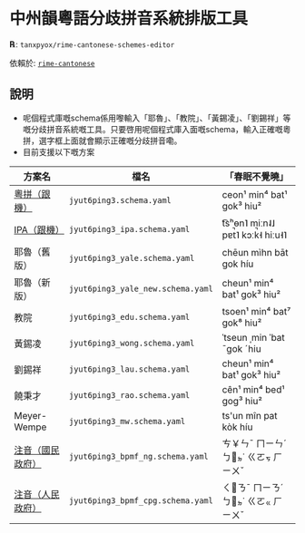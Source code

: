 # 中州韻粵語分歧拼音系統排版工具

**℞**: `tanxpyox/rime-cantonese-schemes-editor`

依賴於: [`rime-cantonese`](https://github.com/rime/rime-cantonese)

## 說明

* 呢個程式庫嘅schema係用嚟輸入「耶魯」、「教院」、「黃錫凌」、「劉錫祥」等嘅分歧拼音系統嘅工具。只要啓用呢個程式庫入面嘅schema，輸入正確嘅粵拼，選字框上面就會顯示正確嘅分歧拼音嘞。
* 目前支援以下嘅方案

 方案名| 檔名 | 「春眠不覺曉」
-----|------| ------
[粵拼（跟機）](https://github.com/rime/rime-cantonese)| `jyut6ping3.schema.yaml` | ceon¹ min⁴ bat¹ gok³ hiu²
[IPA（跟機）](https://github.com/rime/rime-cantonese)| `jyut6ping3_ipa.schema.yaml` | t͡sʰɵn˥ miːn˨˩ pɐt̚˥ kɔːk̚˧ hiːu˧˥
耶魯（舊版）| `jyut6ping3_yale.schema.yaml` | chēun mìhn bāt gok híu
耶魯（新版）| `jyut6ping3_yale_new.schema.yaml`|  cheun¹ min⁴ bat¹ gok³ hiu²
教院| `jyut6ping3_edu.schema.yaml` |  tsoen¹ min⁴ bat⁷ gok⁸ hiu²
黃錫凌| `jyut6ping3_wong.schema.yaml` |  ˈtseun ˌmin ˈbat ˉgok ˊhiu
劉錫祥| `jyut6ping3_lau.schema.yaml` | cheun¹ min⁴ bat¹ gok³ hiu²
饒秉才| `jyut6ping3_rao.schema.yaml` | cên¹ min⁴ bed¹ gog³ hiu²
Meyer-Wempe| `jyut6ping3_mw.schema.yaml` | ts'un mîn pat kòk híu
[注音（國民政府）](https://github.com/tanxpyox/rime-cantonese-bpmf)| `jyut6ping3_bpmf_ng.schema.yaml` |ㄘ￥ㄣˉ ㄇㄧㄣˊ ㄅㆿㆵ˙ ㄍㄛㆶ ㄏㄧㄨˇ
[注音（人民政府）](https://github.com/tanxpyox/rime-cantonese-bpmf)| `jyut6ping3_bpmf_cpg.schema.yaml` |ㄑㆾㄋˉ ㄇㄧㄋˊ ㄅㆿㆵ˙ ㄍㄛㆻ ㄏㄧㄨˇ
